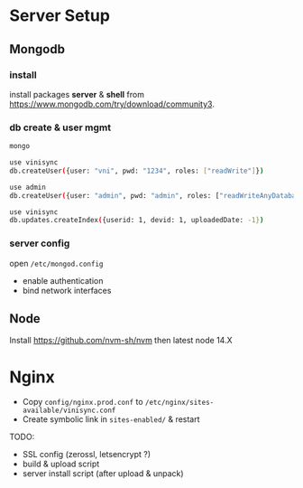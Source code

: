 # Server Setup

## Mongodb

### install

install packages **server** & **shell** from https://www.mongodb.com/try/download/community3.

### db create & user mgmt
````bash
mongo

use vinisync
db.createUser({user: "vni", pwd: "1234", roles: ["readWrite"]})

use admin
db.createUser({user: "admin", pwd: "admin", roles: ["readWriteAnyDatabase", "userAdminAnyDatabase", "dbAdminAnyDatabase"]})

use vinisync
db.updates.createIndex({userid: 1, devid: 1, uploadedDate: -1})
````

### server config
open `/etc/mongod.config`
- enable authentication
- bind network interfaces


## Node
Install https://github.com/nvm-sh/nvm then latest node 14.X

# Nginx
- Copy `config/nginx.prod.conf` to `/etc/nginx/sites-available/vinisync.conf`
- Create symbolic link in `sites-enabled/` & restart

TODO:
- SSL config (zerossl, letsencrypt ?)
- build & upload script
- server install script (after upload & unpack)

